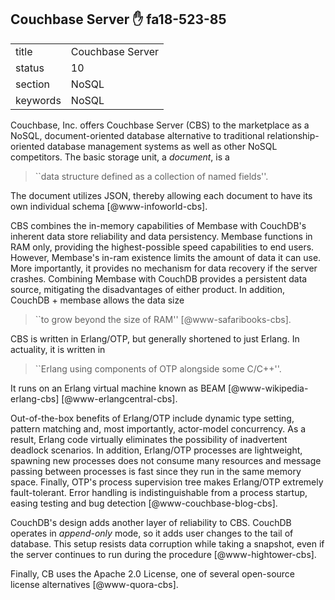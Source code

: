 ## Couchbase Server :hand: fa18-523-85


|          |                      |
| -------- | -------------------- |
| title    | Couchbase Server     | 
| status   | 10                   |
| section  | NoSQL                |
| keywords | NoSQL                |




Couchbase, Inc. offers Couchbase Server (CBS) to the marketplace as a
NoSQL, document-oriented database alternative to traditional
relationship- oriented database management systems as well as other
NoSQL competitors.  The basic storage unit, a *document*, is a

> ``data structure defined as a collection of named fields''.

The document utilizes JSON, thereby allowing each document to have its
own individual schema [@www-infoworld-cbs].

CBS combines the in-memory capabilities of Membase with CouchDB's
inherent data store reliability and data persistency.  Membase
functions in RAM only, providing the highest-possible speed
capabilities to end users.  However, Membase's in-ram existence limits
the amount of data it can use.  More importantly, it provides no
mechanism for data recovery if the server crashes.  Combining Membase
with CouchDB provides a persistent data source, mitigating the
disadvantages of either product.  In addition, CouchDB + membase
allows the data size

> ``to grow beyond the size of RAM'' [@www-safaribooks-cbs].

CBS is written in Erlang/OTP, but generally shortened to just Erlang.
In actuality, it is written in

> ``Erlang using components of OTP alongside some C/C++''.

It runs on an Erlang virtual machine known as
BEAM [@www-wikipedia-erlang-cbs] [@www-erlangcentral-cbs].

Out-of-the-box benefits of Erlang/OTP include dynamic type setting,
pattern matching and, most importantly, actor-model concurrency.  As a
result, Erlang code virtually eliminates the possibility of
inadvertent deadlock scenarios.  In addition, Erlang/OTP processes are
lightweight, spawning new processes does not consume many resources
and message passing between processes is fast since they run in the
same memory space.  Finally, OTP's process supervision tree makes
Erlang/OTP extremely fault-tolerant.  Error handling is
indistinguishable from a process startup, easing testing and bug
detection [@www-couchbase-blog-cbs].

CouchDB's design adds another layer of reliability to CBS.  CouchDB
operates in *append-only* mode, so it adds user changes to the tail of
database.  This setup resists data corruption while taking a snapshot,
even if the server continues to run during the
procedure [@www-hightower-cbs].

Finally, CB uses the Apache 2.0 License, one of several open-source
license alternatives [@www-quora-cbs].




